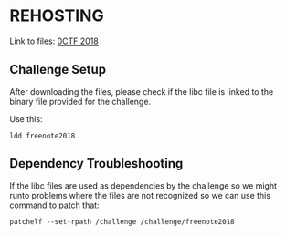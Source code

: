 # REHOSTING

Link to files: [0CTF 2018](https://github.com/sajjadium/ctf-archives/tree/main/ctfs/0CTF/2018/Finals/pwn/freenote2018)

## Challenge Setup
After downloading the files, please check if the libc file is linked to the binary file provided for the challenge.

Use this:
```
ldd freenote2018
```

## Dependency Troubleshooting
If the libc files are used as dependencies by the challenge so we might runto problems where the files are not recognized so we can use this command to patch that:
```
patchelf --set-rpath /challenge /challenge/freenote2018
```
